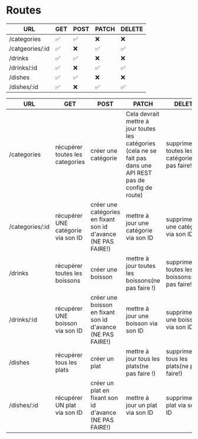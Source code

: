 # Routes

| URL | GET | POST | PATCH | DELETE |
|---|---|---|---|---|
| /categories | ✅ | ✅ | ❌ | ❌ |
| /catgeories/:id | ✅ | ❌ | ✅ | ✅ |
| /drinks | ✅ | ✅ | ❌ | ❌ |
| /drinks/:id | ✅ | ❌ | ✅ | ✅ |
| /dishes | ✅ | ✅ | ❌ | ❌ |
| /dishes/:id | ✅ | ❌ | ✅ | ✅ |

| URL | GET | POST | PATCH | DELETE |
|---|---|---|---|---|
| /categories | récupérer toutes les categories | créer une catégorie | Cela devrait mettre à jour toutes les catégories (cela ne se fait pas dans une API REST pas de config de route) | supprimer toutes les catégories(ne pas faire!) |
| /categories/:id | récupérer UNE catégorie via son ID | créer une catégories en fixant son id d'avance (NE PAS FAIRE!) | mettre à jour une catégorie via son ID | supprimer une catégorie via son ID |
| /drinks | récupérer toutes les boissons | créer une boisson | mettre à jour toutes les boissons(ne pas faire !) | supprimer toutes les boissons(ne pas faire!) |
| /drinks/:id | récupérer UNE boisson via son ID | créer une boisson en fixant son id d'avance (NE PAS FAIRE!) | mettre à jour une boisson via son ID | supprimer une boisson via son ID |
| /dishes| récupérer tous les plats | créer un plat | mettre à jour tous les plats(ne pas faire !) | supprimer tous les plats(ne pas faire!) |
| /dishes/:id | récupérer UN plat via son ID | créer un plat en fixant son id d'avance (NE PAS FAIRE!) | mettre à jour un plat via son ID | supprimer un plat via son ID |